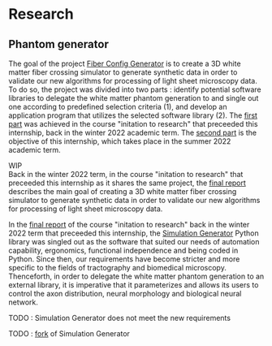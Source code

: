 # Research


## Phantom generator

The goal of the project [Fiber Config Generator](/README.md) is to create a 3D white matter fiber crossing simulator to
generate synthetic data in order to validate our new algorithms for processing of light sheet microscopy data. To do so,
the project was divided into two parts : identify potential software libraries to delegate the white matter phantom
generation to and single out one according to predefined selection criteria (1), and develop an application program that
utilizes the selected software library (2).
The [first part](https://github.com/linum-uqam/inf6200-h2022-benoit-dubreuil/) was achieved in the course "initation to
research" that preceeded this internship, back in the winter 2022 academic term. The [second part](/) is the objective
of this internship, which takes place in the summer 2022 academic term.

WIP  
Back in the winter 2022 term, in the course "initation to research" that preceeded this internship as it shares the same
project,
the [final report](https://github.com/linum-uqam/inf6200-h2022-benoit-dubreuil/blob/main/report/2022_inf6200_benoit_dubreuil.pdf)
describes the main goal of creating a 3D white matter fiber crossing simulator to generate synthetic data in order to
validate our new algorithms for processing of light sheet microscopy data.

In
the [final report](https://github.com/linum-uqam/inf6200-h2022-benoit-dubreuil/blob/main/report/2022_inf6200_benoit_dubreuil.pdf)
of the course "initation to research" back in the winter 2022 term that preceeded this internship,
the [Simulation Generator](https://github.com/AlexVCaron/voxsim) Python library was singled out as the software that
suited our needs of automation capability, ergonomics, functional independence and being coded in Python. Since then,
our requirements have become stricter and more specific to the fields of tractography and biomedical microscopy.
Thenceforth, in order to delegate the white matter phantom generation to an external library, it is imperative that it
parameterizes and allows its users to control the axon distribution, neural morphology and biological neural network.

TODO : Simulation Generator does not meet the new requirements

TODO : [fork](https://github.com/benoit-dubreuil/voxsim) of Simulation Generator
